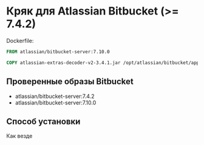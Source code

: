 # Кряк для Atlassian Bitbucket (>= 7.4.2)

Dockerfile:

```dockerfile
FROM atlassian/bitbucket-server:7.10.0

COPY atlassian-extras-decoder-v2-3.4.1.jar /opt/atlassian/bitbucket/app/WEB-INF/lib
```

## Проверенные образы Bitbucket

- atlassian/bitbucket-server:7.4.2
- atlassian/bitbucket-server:7.10.0

## Способ установки

Как везде
